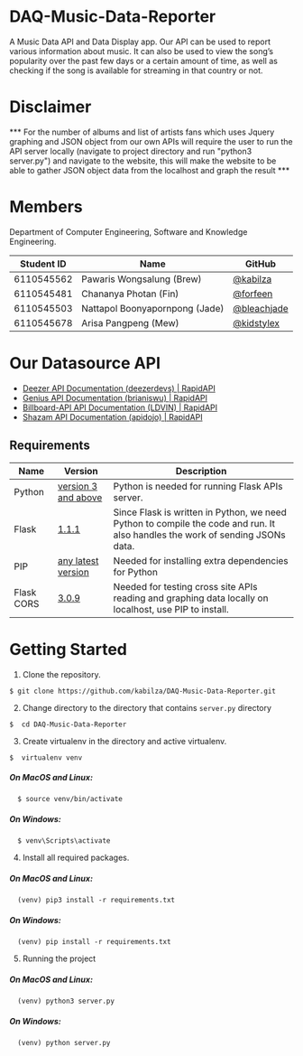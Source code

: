 
# DAQ-Music-Data-Reporter
A Music Data API and Data Display app. Our API can be used to report various information about music. It can also be used to view the song’s popularity over the past few days or a certain amount of time, as well as checking if the song is available for streaming in that country or not.

# Disclaimer
*** For the number of albums and list of artists fans which uses Jquery graphing and JSON object from our own APIs will require the user to run the API server locally (navigate to project directory and run "python3 server.py") and navigate to the website, this will make the website to be able to gather JSON object data from the localhost and graph the result ***

# Members
Department of Computer Engineering, Software and Knowledge Engineering.

| Student ID  | Name | GitHub |
| --- | --- | --- |
| 6110545562  | Pawaris Wongsalung (Brew)  | [@kabilza](https://github.com/kabilza) |
| 6110545481  | Chananya Photan (Fin)  | [@forfeen](https://github.com/forfeen) |
| 6110545503  | Nattapol Boonyapornpong (Jade)  | [@bleachjade](https://github.com/bleachjade) |
| 6110545678  | Arisa Pangpeng (Mew)  | [@kidstylex](https://github.com/kidstylex) |



# Our Datasource API
- [Deezer API Documentation (deezerdevs) | RapidAPI](https://rapidapi.com/deezerdevs/api/deezer-1?endpoint=53aa5085e4b07e1f4ebeb429)    
- [Genius API Documentation (brianiswu) | RapidAPI](https://rapidapi.com/brianiswu/api/genius)    
- [Billboard-API API Documentation (LDVIN) | RapidAPI](https://rapidapi.com/LDVIN/api/billboard-api)    
- [Shazam API Documentation (apidojo) | RapidAPI](https://rapidapi.com/apidojo/api/shazam)   

## Requirements
 
| Name     | Version                                                                        | Description                                                                                                         |
| -------- | ------------------------------------------------------------------------------ | ------------------------------------------------------------------------------------------------------------------- |
| Python    | [version 3 and above](https://www.python.org/downloads/)                       | Python is needed for running Flask APIs server.                 |
| Flask | [1.1.1](https://pypi.org/project/Flask/) | Since Flask is written in Python, we need Python to compile the code and run. It also handles the work of sending JSONs data.|
| PIP | [any latest version](https://pip.pypa.io/en/stable/installing/) | Needed for installing extra dependencies for Python|
| Flask CORS | [3.0.9](https://flask-cors.readthedocs.io/en/latest/) | Needed for testing cross site APIs reading and graphing data locally on localhost, use PIP to install.|
 
# Getting Started

1. Clone the repository.
```
$ git clone https://github.com/kabilza/DAQ-Music-Data-Reporter.git
```
2. Change directory to the directory that contains `server.py` directory
```
$  cd DAQ-Music-Data-Reporter
```
3. Create virtualenv in the directory and active virtualenv.
```
$  virtualenv venv
```
##### On MacOS and Linux:
```
  $ source venv/bin/activate
```
 
##### On Windows:
```
  $ venv\Scripts\activate
```
4. Install all required packages.
##### On MacOS and Linux:
```
  (venv) pip3 install -r requirements.txt
```
 
##### On Windows:
```
  (venv) pip install -r requirements.txt
```
5. Running the project 
##### On MacOS and Linux:
```
  (venv) python3 server.py 
```
 
##### On Windows:
```
  (venv) python server.py 
```
